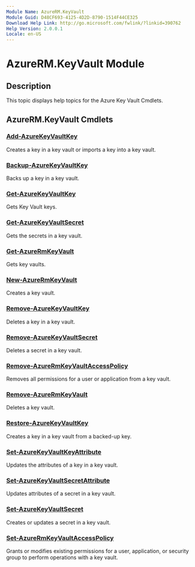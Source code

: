 ```yaml
---
Module Name: AzureRM.KeyVault
Module Guid: D48CF693-4125-4D2D-8790-1514F44CE325
Download Help Link: http://go.microsoft.com/fwlink/?linkid=390762
Help Version: 2.0.0.1
Locale: en-US
---
```


# AzureRM.KeyVault Module
## Description
This topic displays help topics for the Azure Key Vault Cmdlets. 

## AzureRM.KeyVault Cmdlets
### [Add-AzureKeyVaultKey](.\Add-AzureKeyVaultKey.md)
Creates a key in a key vault or imports a key into a key vault.


### [Backup-AzureKeyVaultKey](.\Backup-AzureKeyVaultKey.md)
Backs up a key in a key vault.

### [Get-AzureKeyVaultKey](.\Get-AzureKeyVaultKey.md)
Gets Key Vault keys.


### [Get-AzureKeyVaultSecret](.\Get-AzureKeyVaultSecret.md)
Gets the secrets in a key vault.


### [Get-AzureRmKeyVault](.\Get-AzureRmKeyVault.md)
Gets key vaults.

### [New-AzureRmKeyVault](.\New-AzureRmKeyVault.md)
Creates a key vault.

### [Remove-AzureKeyVaultKey](.\Remove-AzureKeyVaultKey.md)
Deletes a key in a key vault.


### [Remove-AzureKeyVaultSecret](.\Remove-AzureKeyVaultSecret.md)
Deletes a secret in a key vault.


### [Remove-AzureRmKeyVaultAccessPolicy](.\Remove-AzureRmKeyVaultAccessPolicy.md)
Removes all permissions for a user or application from a key vault.


### [Remove-AzureRmKeyVault](.\Remove-AzureRmKeyVault.md)
Deletes a key vault.


### [Restore-AzureKeyVaultKey](.\Restore-AzureKeyVaultKey.md)
Creates a key in a key vault from a backed-up key.

### [Set-AzureKeyVaultKeyAttribute](.\Set-AzureKeyVaultKeyAttribute.md)
Updates the attributes of a key in a key vault.


### [Set-AzureKeyVaultSecretAttribute](.\Set-AzureKeyVaultSecretAttribute.md)
Updates attributes of a secret in a key vault.


### [Set-AzureKeyVaultSecret](.\Set-AzureKeyVaultSecret.md)
Creates or updates a secret in a key vault.


### [Set-AzureRmKeyVaultAccessPolicy](.\Set-AzureRmKeyVaultAccessPolicy.md)
Grants or modifies existing permissions for a user, application, or security group to perform operations with a key vault.



